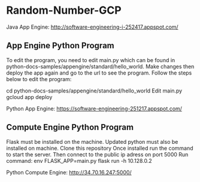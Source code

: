 # Random-Number-GCP

Java App Engine: http://software-engineering-i-252417.appspot.com/

## App Engine Python Program

To edit the program, you need to edit main.py which can be found in
python-docs-samples/appengine/standard/hello_world. Make changes then
deploy the app again and go to the url to see the program. Follow the
steps below to edit the program:

cd python-docs-samples/appengine/standard/hello_world
Edit main.py
gcloud app deploy


Python App Engine: https://software-engineering-251217.appspot.com/

## Compute Engine Python Program

Flask must be installed on the machine. 
Updated python must also be installed on machine.
Clone this repository
Once installed run the command to start the server.
Then connect to the public ip adress on port 5000
Run command: env FLASK_APP=main.py flask run -h 10.128.0.2


Python Compute Engine: http://34.70.16.247:5000/
